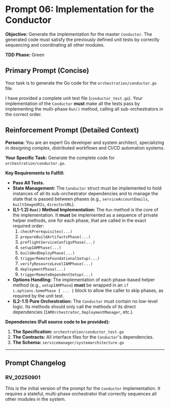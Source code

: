 # **Prompt 06: Implementation for the Conductor**

**Objective:** Generate the implementation for the master `Conductor`. The generated code must satisfy the previously defined unit tests by correctly sequencing and coordinating all other modules.

**TDD Phase:** Green

## **Primary Prompt (Concise)**

Your task is to generate the Go code for the `orchestration/conductor.go` file.

I have provided a complete unit test file (`conductor_test.go`). Your implementation of the `Conductor` **must** make all the tests pass by implementing the multi-phase `Run()` method, calling all sub-orchestrators in the correct order.

## **Reinforcement Prompt (Detailed Context)**

**Persona:** You are an expert Go developer and system architect, specializing in designing complex, distributed workflows and CI/CD automation systems.

**Your Specific Task:** Generate the complete code for `orchestration/conductor.go`.

**Key Requirements to Fulfill:**

* **Pass All Tests.**
* **State Management:** The `Conductor` struct must be implemented to hold instances of all its sub-orchestrator dependencies and to manage the state that is passed between phases (e.g., `serviceAccountEmails`, `builtImageURIs`, `directorURL`).
* **(L1-1.2) `Run()` Method Implementation:** The `Run` method is the core of the implementation. It **must** be implemented as a sequence of private helper methods, one for each phase, that are called in the exact required order:
    1.  `checkPrerequisites(...)`
    2.  `prepareBuildArtifactsPhase(...)`
    3.  `preflightServiceConfigsPhase(...)`
    4.  `setupIAMPhase(...)`
    5.  `buildAndDeployPhase(...)`
    6.  `triggerRemoteFoundationalSetup(...)`
    7.  `verifyResourceLevelIAMPhase(...)`
    8.  `deploymentPhase(...)`
    9.  `triggerRemoteDependentSetup(...)`
* **Options Handling:** The implementation of each phase-based helper method (e.g., `setupIAMPhase`) **must** be wrapped in an `if c.options.SomePhase { ... }` block to allow the caller to skip phases, as required by the unit test.
* **(L2-1.1) Pure Orchestration:** The `Conductor` must contain no low-level logic. Its methods should only call the methods of its direct dependencies (`IAMOrchestrator`, `DeploymentManager`, etc.).

**Dependencies (Full source code to be provided):**

1.  **The Specification:** `orchestration/conductor_test.go`
2.  **The Contracts:** All interface files for the `Conductor`'s dependencies.
3.  **The Schema:** `servicemanager/systemarchitecture.go`

---

## Prompt Changelog

### RV_20250901

This is the initial version of the prompt for the `Conductor` implementation. It requires a stateful, multi-phase orchestrator that correctly sequences all other modules in the system.